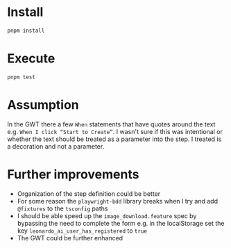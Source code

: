 # Install

```bash
pnpm install
```

# Execute

```bash
pnpm test
```

# Assumption

In the GWT there a few `When` statements that have quotes around the text e.g. `When I click “Start to Create”`. I wasn't sure if this was intentional or whether the text should be treated as a parameter into the step. I treated is a decoration and not a parameter.

# Further improvements

- Organization of the step definition could be better
- For some reason the `playwright-bdd` library breaks when I try and add `@fixtures` to the `tsconfig` paths
- I should be able speed up the `image_download.feature` spec by bypassing the need to complete the form e.g. in the localStorage set the key `leonardo_ai_user_has_registered` to `true`
- The GWT could be further enhanced
